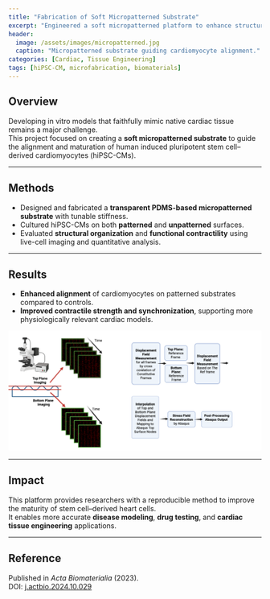 ```yaml
---
title: "Fabrication of Soft Micropatterned Substrate"
excerpt: "Engineered a soft micropatterned platform to enhance structural and functional maturation of lab-grown cardiomyocytes."
header:
  image: /assets/images/micropatterned.jpg
  caption: "Micropatterned substrate guiding cardiomyocyte alignment."
categories: [Cardiac, Tissue Engineering]
tags: [hiPSC-CM, microfabrication, biomaterials]
---
```


## Overview
Developing in vitro models that faithfully mimic native cardiac tissue remains a major challenge.  
This project focused on creating a **soft micropatterned substrate** to guide the alignment and maturation of human induced pluripotent stem cell–derived cardiomyocytes (hiPSC-CMs).  

---

## Methods
- Designed and fabricated a **transparent PDMS-based micropatterned substrate** with tunable stiffness.  
- Cultured hiPSC-CMs on both **patterned** and **unpatterned** surfaces.  
- Evaluated **structural organization** and **functional contractility** using live-cell imaging and quantitative analysis.  

---

## Results
- **Enhanced alignment** of cardiomyocytes on patterned substrates compared to controls.  
- **Improved contractile strength and synchronization**, supporting more physiologically relevant cardiac models.  

<img src="/assets/images/TFM-37.png" alt="Micropatterned Substrate" width="600"/>

---

## Impact
This platform provides researchers with a reproducible method to improve the maturity of stem cell–derived heart cells.  
It enables more accurate **disease modeling**, **drug testing**, and **cardiac tissue engineering** applications.  

---

## Reference
Published in *Acta Biomaterialia* (2023).  
DOI: [j.actbio.2024.10.029](https://doi.org/10.1016/j.actbio.2024.10.029)

